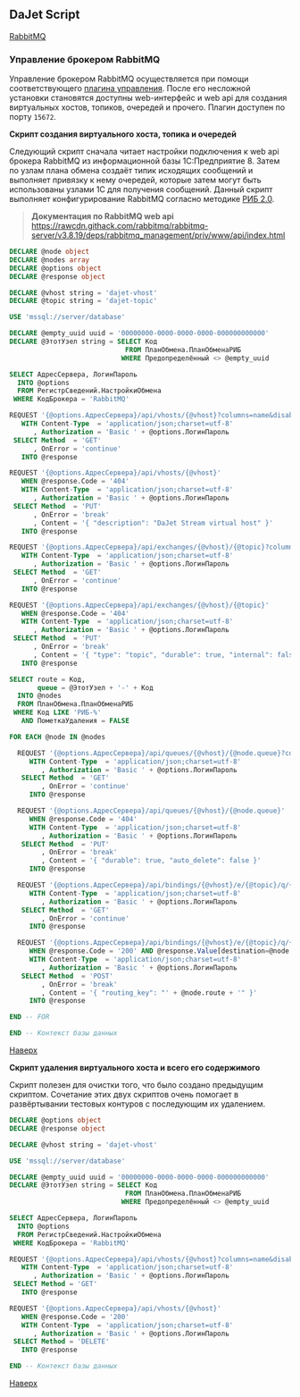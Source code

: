## DaJet Script

[RabbitMQ](https://github.com/zhichkin/dajet/tree/main/doc/dajet-script/rabbitmq/README.md)

### Управление брокером RabbitMQ

Управление брокером RabbitMQ осуществляется при помощи соответствующего [плагина управления](https://www.rabbitmq.com/docs/management). После его несложной установки становятся доступны web-интерфейс и web api для создания виртуальных хостов, топиков, очередей и прочего. Плагин доступен по порту ```15672```.

**Скрипт создания виртуального хоста, топика и очередей**

Следующий скрипт сначала читает настройки подключения к web api брокера RabbitMQ из информационной базы 1С:Предприятие 8. Затем по узлам плана обмена создаёт типик исходящих сообщений и выполняет привязку к нему очередей, которые затем могут быть использованы узлами 1С для получения сообщений. Данный скрипт выполняет конфигурирование RabbitMQ согласно методике [РИБ 2.0](https://github.com/zhichkin/dajet/blob/main/doc/distributed-info-bases-2-0.pdf).

> **Документация по RabbitMQ web api**<br>
https://rawcdn.githack.com/rabbitmq/rabbitmq-server/v3.8.19/deps/rabbitmq_management/priv/www/api/index.html

```SQL
DECLARE @node object
DECLARE @nodes array
DECLARE @options object
DECLARE @response object

DECLARE @vhost string = 'dajet-vhost'
DECLARE @topic string = 'dajet-topic'

USE 'mssql://server/database'

DECLARE @empty_uuid uuid = '00000000-0000-0000-0000-000000000000'
DECLARE @ЭтотУзел string = SELECT Код
                             FROM ПланОбмена.ПланОбменаРИБ
                            WHERE Предопределённый <> @empty_uuid

SELECT АдресСервера, ЛогинПароль
  INTO @options
  FROM РегистрСведений.НастройкиОбмена
 WHERE КодБрокера = 'RabbitMQ'

REQUEST '{@options.АдресСервера}/api/vhosts/{@vhost}?columns=name&disable_stats=true'
   WITH Content-Type  = 'application/json;charset=utf-8'
      , Authorization = 'Basic ' + @options.ЛогинПароль
 SELECT Method  = 'GET'
      , OnError = 'continue'
   INTO @response

REQUEST '{@options.АдресСервера}/api/vhosts/{@vhost}'
   WHEN @response.Code = '404'
   WITH Content-Type  = 'application/json;charset=utf-8'
      , Authorization = 'Basic ' + @options.ЛогинПароль
 SELECT Method  = 'PUT'
      , OnError = 'break'
      , Content = '{ "description": "DaJet Stream virtual host" }'
   INTO @response

REQUEST '{@options.АдресСервера}/api/exchanges/{@vhost}/{@topic}?columns=name&disable_stats=true'
   WITH Content-Type  = 'application/json;charset=utf-8'
      , Authorization = 'Basic ' + @options.ЛогинПароль
 SELECT Method  = 'GET'
      , OnError = 'continue'
   INTO @response

REQUEST '{@options.АдресСервера}/api/exchanges/{@vhost}/{@topic}'
   WHEN @response.Code = '404'
   WITH Content-Type  = 'application/json;charset=utf-8'
      , Authorization = 'Basic ' + @options.ЛогинПароль
 SELECT Method  = 'PUT'
      , OnError = 'break'
      , Content = '{ "type": "topic", "durable": true, "internal": false, "auto_delete": false }'
   INTO @response

SELECT route = Код,
       queue = @ЭтотУзел + '-' + Код
  INTO @nodes
  FROM ПланОбмена.ПланОбменаРИБ
 WHERE Код LIKE 'РИБ-%'
   AND ПометкаУдаления = FALSE

FOR EACH @node IN @nodes

  REQUEST '{@options.АдресСервера}/api/queues/{@vhost}/{@node.queue}?columns=name&disable_stats=true'
     WITH Content-Type  = 'application/json;charset=utf-8'
        , Authorization = 'Basic ' + @options.ЛогинПароль
   SELECT Method  = 'GET'
        , OnError = 'continue'
     INTO @response

  REQUEST '{@options.АдресСервера}/api/queues/{@vhost}/{@node.queue}'
     WHEN @response.Code = '404'
     WITH Content-Type  = 'application/json;charset=utf-8'
        , Authorization = 'Basic ' + @options.ЛогинПароль
   SELECT Method  = 'PUT'
        , OnError = 'break'
        , Content = '{ "durable": true, "auto_delete": false }'
     INTO @response

  REQUEST '{@options.АдресСервера}/api/bindings/{@vhost}/e/{@topic}/q/{@node.queue}?columns=destination'
     WITH Content-Type  = 'application/json;charset=utf-8'
        , Authorization = 'Basic ' + @options.ЛогинПароль
   SELECT Method  = 'GET'
        , OnError = 'continue'
     INTO @response

  REQUEST '{@options.АдресСервера}/api/bindings/{@vhost}/e/{@topic}/q/{@node.queue}'
     WHEN @response.Code = '200' AND @response.Value[destination=@node.queue].destination = ''
     WITH Content-Type  = 'application/json;charset=utf-8'
        , Authorization = 'Basic ' + @options.ЛогинПароль
   SELECT Method  = 'POST'
        , OnError = 'break'
        , Content = '{ "routing_key": "' + @node.route + '" }'
     INTO @response

END -- FOR

END -- Контекст базы данных
```

[Наверх](#управление-брокером-rabbitmq)

**Скрипт удаления виртуального хоста и всего его содержимого**

Скрипт полезен для очистки того, что было создано предыдущим скриптом. Сочетание этих двух скриптов очень помогает в развёртывании тестовых контуров с последующим их удалением.

```SQL
DECLARE @options object
DECLARE @response object

DECLARE @vhost string = 'dajet-vhost'

USE 'mssql://server/database'

DECLARE @empty_uuid uuid = '00000000-0000-0000-0000-000000000000'
DECLARE @ЭтотУзел string = SELECT Код
                             FROM ПланОбмена.ПланОбменаРИБ
                            WHERE Предопределённый <> @empty_uuid

SELECT АдресСервера, ЛогинПароль
  INTO @options
  FROM РегистрСведений.НастройкиОбмена
 WHERE КодБрокера = 'RabbitMQ'

REQUEST '{@options.АдресСервера}/api/vhosts/{@vhost}?columns=name&disable_stats=true'
   WITH Content-Type  = 'application/json;charset=utf-8'
      , Authorization = 'Basic ' + @options.ЛогинПароль
 SELECT Method = 'GET'
   INTO @response

REQUEST '{@options.АдресСервера}/api/vhosts/{@vhost}'
   WHEN @response.Code = '200'
   WITH Content-Type  = 'application/json;charset=utf-8'
      , Authorization = 'Basic ' + @options.ЛогинПароль
 SELECT Method = 'DELETE'
   INTO @response

END -- Контекст базы данных
```

[Наверх](#управление-брокером-rabbitmq)
